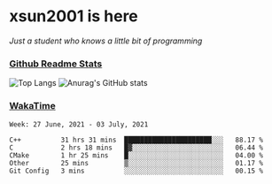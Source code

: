 # xsun2001 is here

*Just a student who knows a little bit of programming*

### [Github Readme Stats](https://github.com/anuraghazra/github-readme-stats)

![Top Langs](https://github-readme-stats.vercel.app/api/top-langs/?username=xsun2001&layout=compact&theme=radical) ![Anurag's GitHub stats](https://github-readme-stats.vercel.app/api?username=xsun2001&show_icons=true&theme=radical)

### [WakaTime](https://wakatime.com)

<!--START_SECTION:waka-->
```text
Week: 27 June, 2021 - 03 July, 2021

C++          31 hrs 31 mins  ██████████████████████░░░   88.17 % 
C            2 hrs 18 mins   █▓░░░░░░░░░░░░░░░░░░░░░░░   06.44 % 
CMake        1 hr 25 mins    █░░░░░░░░░░░░░░░░░░░░░░░░   04.00 % 
Other        25 mins         ▒░░░░░░░░░░░░░░░░░░░░░░░░   01.17 % 
Git Config   3 mins          ░░░░░░░░░░░░░░░░░░░░░░░░░   00.15 % 
```
<!--END_SECTION:waka-->
